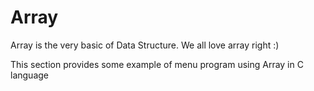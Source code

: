 # Array

Array is the very basic of Data Structure. We all love array right :)

This section provides some example of menu program using Array in C language
